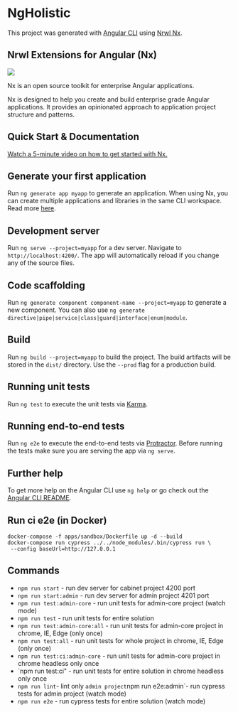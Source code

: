 # NgHolistic

This project was generated with [Angular CLI](https://github.com/angular/angular-cli) using [Nrwl Nx](https://nrwl.io/nx).

## Nrwl Extensions for Angular (Nx)

<a href="https://nrwl.io/nx"><img src="https://preview.ibb.co/mW6sdw/nx_logo.png"></a>

Nx is an open source toolkit for enterprise Angular applications.

Nx is designed to help you create and build enterprise grade Angular applications. It provides an opinionated approach to application project structure and patterns.

## Quick Start & Documentation

[Watch a 5-minute video on how to get started with Nx.](http://nrwl.io/nx)

## Generate your first application

Run `ng generate app myapp` to generate an application. When using Nx, you can create multiple applications and libraries in the same CLI workspace. Read more [here](http://nrwl.io/nx).

## Development server

Run `ng serve --project=myapp` for a dev server. Navigate to `http://localhost:4200/`. The app will automatically reload if you change any of the source files.

## Code scaffolding

Run `ng generate component component-name --project=myapp` to generate a new component. You can also use `ng generate directive|pipe|service|class|guard|interface|enum|module`.

## Build

Run `ng build --project=myapp` to build the project. The build artifacts will be stored in the `dist/` directory. Use the `--prod` flag for a production build.

## Running unit tests

Run `ng test` to execute the unit tests via [Karma](https://karma-runner.github.io).

## Running end-to-end tests

Run `ng e2e` to execute the end-to-end tests via [Protractor](http://www.protractortest.org/).
Before running the tests make sure you are serving the app via `ng serve`.

## Further help

To get more help on the Angular CLI use `ng help` or go check out the [Angular CLI README](https://github.com/angular/angular-cli/blob/master/README.md).

## Run ci e2e (in Docker)

```
docker-compose -f apps/sandbox/Dockerfile up -d --build
docker-compose run cypress ../../node_modules/.bin/cypress run \
 --config baseUrl=http://127.0.0.1
```

## Commands

-   `npm run start` - run dev server for cabinet project 4200 port
-   `npm run start:admin` - run dev server for admin project 4201 port
-   `npm run test:admin-core` - run unit tests for admin-core project (watch mode)
-   `npm run test` - run unit tests for entire solution
-   `npm run test:admin-core:all` - run unit tests for admin-core project in chrome, IE, Edge (only once)
-   `npm run test:all` - run unit tests for whole project in chrome, IE, Edge (only once)
-   `npm run test:ci:admin-core` - run unit tests for admin-core project in chrome headless only once
-   `npm run test:ci" - run unit tests for entire solution in chrome headless only once
-   `npm run lint`- lint only `admin project`npm run e2e:admin`- run cypress tests for admin project (watch mode)
-   `npm run e2e` - run cypress tests for entire solution (watch mode)
